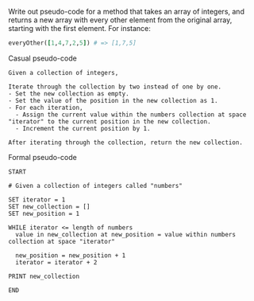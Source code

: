 Write out pseudo-code for a method that takes an array of integers, and returns a new array with every other element from the original array, starting with the first element. For instance:
```ruby
everyOther([1,4,7,2,5]) # => [1,7,5]
```

Casual pseudo-code
```
Given a collection of integers,

Iterate through the collection by two instead of one by one.
- Set the new collection as empty.
- Set the value of the position in the new collection as 1.
- For each iteration,
  - Assign the current value within the numbers collection at space "iterator" to the current position in the new collection.
  - Increment the current position by 1.

After iterating through the collection, return the new collection.
```

Formal pseudo-code
```
START

# Given a collection of integers called "numbers"

SET iterator = 1
SET new_collection = []
SET new_position = 1

WHILE iterator <= length of numbers
  value in new_collection at new_position = value within numbers collection at space "iterator"

  new_position = new_position + 1
  iterator = iterator + 2
  
PRINT new_collection

END
```